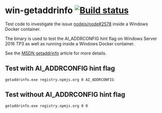# win-getaddrinfo [![Build status](https://ci.appveyor.com/api/projects/status/efdbx8ariqmchva1?svg=true)](https://ci.appveyor.com/project/StefanScherer/win-getaddrinfo)

Test code to investigate the issue [nodejs/node#2578](https://github.com/nodejs/node/issues/2578) inside a Windows Docker container.

The binary is used to test the AI_ADDRCONFIG hint flag on Windows Server 2016 TP3 as well as running inside a Windows Docker container.

See the [MSDN getaddrinfo](https://msdn.microsoft.com/en-us/library/windows/desktop/ms738520(v=vs.85).aspx#AI_ADDRCONFIG) article for more details.

## Test with AI_ADDRCONFIG hint flag

```
getaddrinfo.exe registry.npmjs.org 0 AI_ADDRCONFIG
```

## Test without AI_ADDRCONFIG hint flag

```
getaddrinfo.exe registry.npmjs.org 0 0
```
